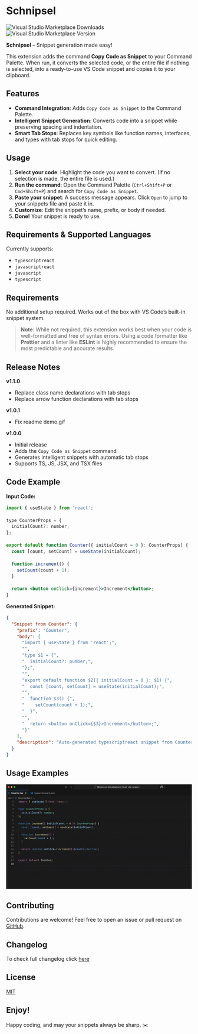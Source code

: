 # Schnipsel

![Visual Studio Marketplace Downloads] ![Visual Studio Marketplace Version]

**Schnipsel** – Snippet generation made easy!

This extension adds the command **Copy Code as Snippet** to your Command Palette. When run, it converts the selected code, or the entire file if nothing is selected, into a ready-to-use VS Code snippet and copies it to your clipboard.

## Features

- **Command Integration**: Adds `Copy Code as Snippet` to the Command Palette.
- **Intelligent Snippet Generation**: Converts code into a snippet while preserving spacing and indentation.
- **Smart Tab Stops**: Replaces key symbols like function names, interfaces, and types with tab stops for quick editing.

## Usage

1. **Select your code**: Highlight the code you want to convert. (If no selection is made, the entire file is used.)
2. **Run the command**: Open the Command Palette (`Ctrl+Shift+P` or `Cmd+Shift+P`) and search for `Copy Code as Snippet`.
3. **Paste your snippet**: A success message appears. Click `Open` to jump to your snippets file and paste it in.
4. **Customize**: Edit the snippet’s name, prefix, or body if needed.
5. **Done!** Your snippet is ready to use.

## Requirements & Supported Languages

Currently supports:

- `typescriptreact`
- `javascriptreact`
- `javascript`
- `typescript`

## Requirements

No additional setup required. Works out of the box with VS Code’s built-in snippet system.

> **Note**: While not required, this extension works best when your code is well-formatted and free of syntax errors. Using a code formatter like **Prettier** and a linter like **ESLint** is highly recommended to ensure the most predictable and accurate results.

## Release Notes

**v1.1.0**

- Replace class name declarations with tab stops
- Replace arrow function declarations with tab stops

**v1.0.1**

- Fix readme demo.gif

**v1.0.0**

- Initial release
- Adds the `Copy Code as Snippet` command
- Generates intelligent snippets with automatic tab stops
- Supports TS, JS, JSX, and TSX files

## Code Example

**Input Code:**

```jsx
import { useState } from 'react';

type CounterProps = {
  initialCount?: number,
};

export default function Counter({ initialCount = 0 }: CounterProps) {
  const [count, setCount] = useState(initialCount);

  function increment() {
    setCount(count + 1);
  }

  return <button onClick={increment}>Increment</button>;
}
```

**Generated Snippet:**

```json
{
  "Snippet from Counter": {
    "prefix": "Counter",
    "body": [
      "import { useState } from 'react';",
      "",
      "type $1 = {",
      "  initialCount?: number;",
      "};",
      "",
      "export default function $2({ initialCount = 0 }: $1) {",
      "  const [count, setCount] = useState(initialCount);",
      "",
      "  function $3() {",
      "    setCount(count + 1);",
      "  }",
      "",
      "  return <button onClick={$3}>Increment</button>;",
      "}"
    ],
    "description": "Auto-generated typescriptreact snippet from Counter"
  }
}
```

## Usage Examples

![Demo](https://raw.githubusercontent.com/bpetermann/vscode-schnipsel/main/resources/demo.gif)

## Contributing

Contributions are welcome! Feel free to open an issue or pull request on [GitHub](https://github.com/bpetermann/vscode-schnipsel).

## Changelog

To check full changelog click [here](https://github.com/bpetermann/vscode-schnipsel/blob/main/CHANGELOG.md)

## License

[MIT](https://github.com/bpetermann/vscode-schnipsel/blob/main/LICENSE)

## Enjoy!

Happy coding, and may your snippets always be sharp. ✂️

[Visual Studio Marketplace Downloads]: https://img.shields.io/visual-studio-marketplace/d/bpetermann.schnipsel
[Visual Studio Marketplace Version]: https://img.shields.io/visual-studio-marketplace/v/bpetermann.schnipsel

